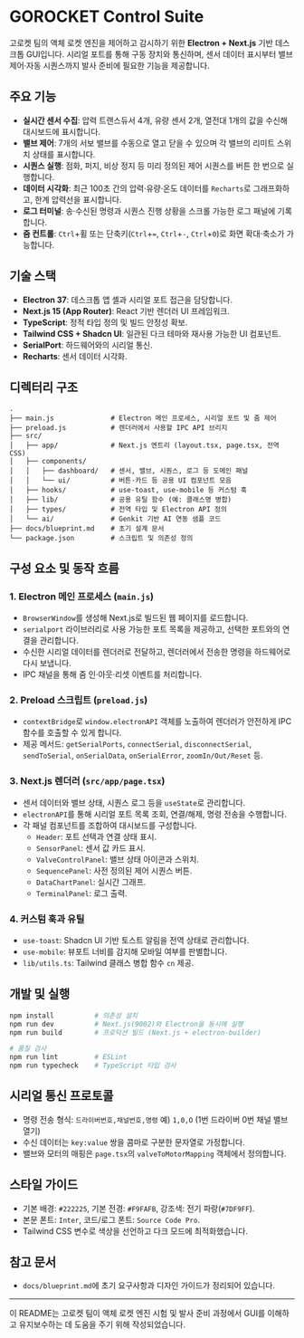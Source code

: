 # GOROCKET Control Suite

고로켓 팀의 액체 로켓 엔진을 제어하고 감시하기 위한 **Electron + Next.js** 기반 데스크톱 GUI입니다. 시리얼 포트를 통해 구동 장치와 통신하며, 센서 데이터 표시부터 밸브 제어·자동 시퀀스까지 발사 준비에 필요한 기능을 제공합니다.

## 주요 기능

- **실시간 센서 수집**: 압력 트랜스듀서 4개, 유량 센서 2개, 열전대 1개의 값을 수신해 대시보드에 표시합니다.
- **밸브 제어**: 7개의 서보 밸브를 수동으로 열고 닫을 수 있으며 각 밸브의 리미트 스위치 상태를 표시합니다.
- **시퀀스 실행**: 점화, 퍼지, 비상 정지 등 미리 정의된 제어 시퀀스를 버튼 한 번으로 실행합니다.
- **데이터 시각화**: 최근 100초 간의 압력·유량·온도 데이터를 `Recharts`로 그래프화하고, 한계 압력선을 표시합니다.
- **로그 터미널**: 송·수신된 명령과 시퀀스 진행 상황을 스크롤 가능한 로그 패널에 기록합니다.
- **줌 컨트롤**: `Ctrl`+휠 또는 단축키(`Ctrl`+`=`, `Ctrl`+`-`, `Ctrl`+`0`)로 화면 확대·축소가 가능합니다.

## 기술 스택

- **Electron 37**: 데스크톱 앱 셸과 시리얼 포트 접근을 담당합니다.
- **Next.js 15 (App Router)**: React 기반 렌더러 UI 프레임워크.
- **TypeScript**: 정적 타입 정의 및 빌드 안정성 확보.
- **Tailwind CSS + Shadcn UI**: 일관된 다크 테마와 재사용 가능한 UI 컴포넌트.
- **SerialPort**: 하드웨어와의 시리얼 통신.
- **Recharts**: 센서 데이터 시각화.

## 디렉터리 구조

```
.
├── main.js              # Electron 메인 프로세스, 시리얼 포트 및 줌 제어
├── preload.js           # 렌더러에서 사용할 IPC API 브리지
├── src/
│   ├── app/             # Next.js 엔트리 (layout.tsx, page.tsx, 전역 CSS)
│   ├── components/
│   │   ├── dashboard/   # 센서, 밸브, 시퀀스, 로그 등 도메인 패널
│   │   └── ui/          # 버튼·카드 등 공용 UI 컴포넌트 모음
│   ├── hooks/           # use-toast, use-mobile 등 커스텀 훅
│   ├── lib/             # 공용 유틸 함수 (예: 클래스명 병합)
│   ├── types/           # 전역 타입 및 Electron API 정의
│   └── ai/              # Genkit 기반 AI 연동 샘플 코드
├── docs/blueprint.md    # 초기 설계 문서
└── package.json         # 스크립트 및 의존성 정의
```

## 구성 요소 및 동작 흐름

### 1. Electron 메인 프로세스 (`main.js`)
- `BrowserWindow`를 생성해 Next.js로 빌드된 웹 페이지를 로드합니다.
- `serialport` 라이브러리로 사용 가능한 포트 목록을 제공하고, 선택한 포트와의 연결을 관리합니다.
- 수신한 시리얼 데이터를 렌더러로 전달하고, 렌더러에서 전송한 명령을 하드웨어로 다시 보냅니다.
- IPC 채널을 통해 줌 인·아웃·리셋 이벤트를 처리합니다.

### 2. Preload 스크립트 (`preload.js`)
- `contextBridge`로 `window.electronAPI` 객체를 노출하여 렌더러가 안전하게 IPC 함수를 호출할 수 있게 합니다.
- 제공 메서드: `getSerialPorts`, `connectSerial`, `disconnectSerial`, `sendToSerial`, `onSerialData`, `onSerialError`, `zoomIn/Out/Reset` 등.

### 3. Next.js 렌더러 (`src/app/page.tsx`)
- 센서 데이터와 밸브 상태, 시퀀스 로그 등을 `useState`로 관리합니다.
- `electronAPI`를 통해 시리얼 포트 목록 조회, 연결/해제, 명령 전송을 수행합니다.
- 각 패널 컴포넌트를 조합하여 대시보드를 구성합니다.
  - `Header`: 포트 선택과 연결 상태 표시.
  - `SensorPanel`: 센서 값 카드 표시.
  - `ValveControlPanel`: 밸브 상태 아이콘과 스위치.
  - `SequencePanel`: 사전 정의된 제어 시퀀스 버튼.
  - `DataChartPanel`: 실시간 그래프.
  - `TerminalPanel`: 로그 출력.

### 4. 커스텀 훅과 유틸
- `use-toast`: Shadcn UI 기반 토스트 알림을 전역 상태로 관리합니다.
- `use-mobile`: 뷰포트 너비를 감지해 모바일 여부를 판별합니다.
- `lib/utils.ts`: Tailwind 클래스 병합 함수 `cn` 제공.

## 개발 및 실행

```bash
npm install          # 의존성 설치
npm run dev          # Next.js(9002)와 Electron을 동시에 실행
npm run build        # 프로덕션 빌드 (Next.js + electron-builder)

# 품질 검사
npm run lint         # ESLint
npm run typecheck    # TypeScript 타입 검사
```

## 시리얼 통신 프로토콜

- 명령 전송 형식: `드라이버번호,채널번호,명령` 예) `1,0,O` (1번 드라이버 0번 채널 밸브 열기)
- 수신 데이터는 `key:value` 쌍을 콤마로 구분한 문자열로 가정합니다.
- 밸브와 모터의 매핑은 `page.tsx`의 `valveToMotorMapping` 객체에서 정의합니다.

## 스타일 가이드

- 기본 배경: `#222225`, 기본 전경: `#F9FAFB`, 강조색: 전기 파랑(`#7DF9FF`).
- 본문 폰트: `Inter`, 코드/로그 폰트: `Source Code Pro`.
- Tailwind CSS 변수로 색상을 선언하고 다크 모드에 최적화했습니다.

## 참고 문서

- `docs/blueprint.md`에 초기 요구사항과 디자인 가이드가 정리되어 있습니다.

---

이 README는 고로켓 팀이 액체 로켓 엔진 시험 및 발사 준비 과정에서 GUI를 이해하고 유지보수하는 데 도움을 주기 위해 작성되었습니다.
